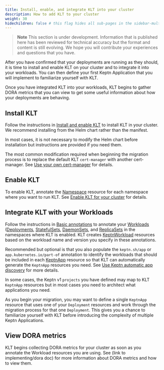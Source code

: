 ```yaml
---
title: Install, enable, and integrate KLT into your cluster
description: How to add KLT to your cluster
weight: 30
hidechildren: false # this flag hides all sub-pages in the sidebar-multicard.html
---
```


> **Note**
This section is under development.
Information that is published here has been reviewed for technical accuracy
but the format and content is still evolving.
We hope you will contribute your experiences
and questions that you have.

After you have confirmed that your deployments are running as they should,
it is time to install and enable KLT on your cluster
and to integrate it into your workloads.
You can then define your first Keptn Application
that you will implement to familiarize yourself with KLT.

Once you have integrated KLT into your workloads,
KLT begins to gather DORA metrics
that you can view to get some useful information
about how your deployments are behaving.

## Install KLT

Follow the instructions in
[Install and enable KLT](../../install/install.md)
to install KLT in your cluster.
We recommend installing from the Helm chart
rather than the manifest.

In most cases,
it is not necessary to modify the Helm chart before installation
but instructions are provided if you need them.

The most common modification required when beginning the migration process
is to replace the default KLT `cert-manager` with another cert-manager.
See
[Use your own cert-manager](../../install/cert-manager.md) for details.

## Enable KLT

To enable KLT, annotate the
[Namespace](https://kubernetes.io/docs/concepts/overview/working-with-objects/namespaces/)
resource for each namespace where you want to run KLT.
See
[Enable KLT for your cluster](../../install/install.md/#enable-klt-for-your-cluster)
for details.

## Integrate KLT with your Workloads

Follow the instructions in
[Basic annotations](../../implementing/integrate/#basic-annotations)
to annotate your
[Workloads](https://kubernetes.io/docs/concepts/workloads/)
([Deployments](https://kubernetes.io/docs/concepts/workloads/controllers/deployment/),
[StatefulSets](https://kubernetes.io/docs/concepts/workloads/controllers/statefulset/),
[DaemonSets](https://kubernetes.io/docs/concepts/workloads/controllers/daemonset/),
and
[ReplicaSets](https://kubernetes.io/docs/concepts/workloads/controllers/replicaset/)
in the namespaces where KLT is enabled.
KLT creates
[KeptnWorkload](../../crd-ref/lifecycle/v1alpha3/#keptnworkload)
resources based on the workload name and version you specify
in these annotations.

Recommended but optional is that you also populate the
`keptn.sh/app` or `app.kubernetes.io/part-of` annotation
to identify the workloads that should be included in each
[KeptnApp](../../yaml-crd-ref/app.md)
resource
so that KLT can automatically generate the `KeptnApp` resources you need.
See
[Use Keptn automatic app discovery](../../implementing/integrate/#use-keptn-automatic-app-discovery)
for more details.

In some cases, the Keptn v1 `projects` you have defined
may map to KLT `KeptnApp` resources
but in most cases you need to architect
what applications you need.

As you begin your migration,
you may want to define a single `KeptnApp` resource
that uses one of your `Deployment` resources
and work through the migration process for that one `Deployment`.
This gives you a chance to familiarize yourself with KLT
before introducing the complexity of multiple Keptn Applications.

## View DORA metrics

KLT begins collecting DORA metrics for your cluster
as soon as you annotate the Workload resources you are using.
See (link to implementing/dora doc)
for more information about DORA metrics
and how to view them.
